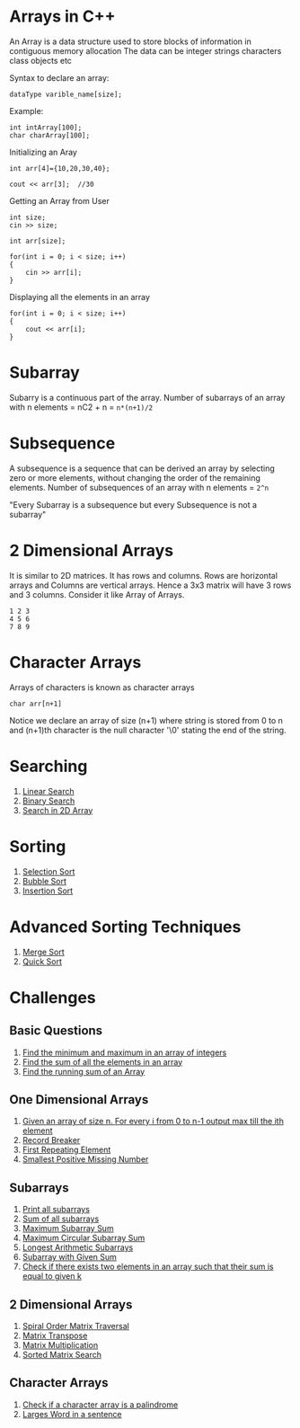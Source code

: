 # Arrays in C++

An Array is a data structure used to store blocks of information in contiguous memory allocation The data can be integer strings characters class objects etc

Syntax to declare an array:

```
dataType varible_name[size];
```

Example:

```
int intArray[100];
char charArray[100];
```

Initializing an Aray

```
int arr[4]={10,20,30,40};

cout << arr[3];  //30
```

Getting an Array from User

```
int size;
cin >> size;

int arr[size];

for(int i = 0; i < size; i++)
{
    cin >> arr[i];
}
```

Displaying all the elements in an array

```
for(int i = 0; i < size; i++)
{
    cout << arr[i];
}
```

# Subarray

Subarry is a continuous part of the array.
Number of subarrays of an array with n elements = nC2 + n = `n*(n+1)/2 `

# Subsequence

A subsequence is a sequence that can be derived an array by selecting zero or more elements, without changing the order of the remaining elements.
Number of subsequences of an array with n elements = `2^n`

"Every Subarray is a subsequence but every Subsequence is not a subarray"

# 2 Dimensional Arrays

It is similar to 2D matrices. It has rows and columns. Rows are horizontal arrays and Columns are vertical arrays. Hence a 3x3 matrix will have 3 rows and 3 columns. Consider it like Array of Arrays.

```
1 2 3
4 5 6
7 8 9
```

# Character Arrays

Arrays of characters is known as character arrays

```
char arr[n+1]
```

Notice we declare an array of size (n+1) where string is stored from 0 to n and (n+1)th character is the null character '\0' stating the end of the string.

# Searching

1. [Linear Search](./linearSearch.cpp)
2. [Binary Search](./binarySearch.cpp)
3. [Search in 2D Array](./search2D.cpp)

# Sorting

1. [Selection Sort](./selectionSort.cpp)
2. [Bubble Sort](./bubbleSort.cpp)
3. [Insertion Sort](./insertionSort.cpp)

# Advanced Sorting Techniques

1. [Merge Sort](./mergeSort.cpp)
2. [Quick Sort](./quickSort.cpp)

# Challenges

## Basic Questions

1. [Find the minimum and maximum in an array of integers](./minMaxArr.cpp)
2. [Find the sum of all the elements in an array](./sumArr.cpp)
3. [Find the running sum of an Array](./runningsum.cpp)

## One Dimensional Arrays

1. [Given an array of size n. For every i from 0 to n-1 output max till the ith element](./maxTilli.cpp)
2. [Record Breaker](./recordBreaker.cpp)
3. [First Repeating Element](./firstRepeatingElement.cpp)
4. [Smallest Positive Missing Number](./missingNumber.cpp)

## Subarrays

1. [Print all subarrays](./subarrays.cpp)
2. [Sum of all subarrays](./sumSubArrays.cpp)
3. [Maximum Subarray Sum](./maxSumSubArrays.cpp)
4. [Maximum Circular Subarray Sum](./maxCircularSubarray.cpp)
5. [Longest Arithmetic Subarrays](./longArithmeticSubarray.cpp)
6. [Subarray with Given Sum](./subarrayWithGivenSum.cpp)
7. [Check if there exists two elements in an array such that their sum is equal to given k](./pairSumProblem.cpp)

## 2 Dimensional Arrays

1. [Spiral Order Matrix Traversal](./spiralOrder.cpp)
2. [Matrix Transpose](./matrixTranspose.cpp)
3. [Matrix Multiplication](./matMul.cpp)
4. [Sorted Matrix Search](./sortedMatrixSearch.cpp)

## Character Arrays

1. [Check if a character array is a palindrome](./palindrome.cpp)
2. [Larges Word in a sentence](./largestWord.cpp)
